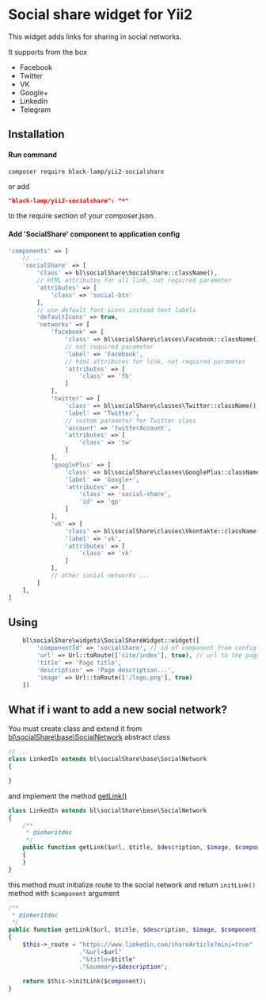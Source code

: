 Social share widget for Yii2
============================
This widget adds links for sharing in social networks.

It supports from the box
* Facebook
* Twitter
* VK
* Google+
* LinkedIn
* Telegram

Installation
------------
#### Run command
```
composer require black-lamp/yii2-socialshare
```
or add
```json
"black-lamp/yii2-socialshare": "*"
```
to the require section of your composer.json.
#### Add 'SocialShare' component to application config
```php
'components' => [
    // ...
    'socialShare' => [
        'class' => bl\socialShare\SocialShare::className(),
        // HTML attributes for all link, not required parameter
        'attributes' => [
            'class' => 'social-btn'
        ],
        // use default font-icons instead text labels
        'defaultIcons' => true,
        'networks' => [
            'facebook' => [
                'class' => bl\socialShare\classes\Facebook::className(),
                // not required parameter
                'label' => 'Facebook',
                // html attributes for link, not required parameter
                'attributes' => [
                    'class' => 'fb'
                ]
            ],
            'twitter' => [
                'class' => bl\socialShare\classes\Twitter::className(),
                'label' => 'Twitter',
                // custom parameter for Twitter class
                'account' => 'twitterAccount',
                'attributes' => [
                    'class' => 'tw'
                ]
            ],
            'googlePlus' => [
                'class' => bl\socialShare\classes\GooglePlus::className(),
                'label' => 'Google+',
                'attributes' => [
                    'class' => 'social-share',
                    'id' => 'gp'
                ]
            ],
            'vk' => [
                'class' => bl\socialShare\classes\Vkontakte::className(),
                'label' => 'vk',
                'attributes' => [
                    'class' => 'vk'
                ]
            ],
            // other social networks ...
        ]
    ],
]
```
Using
-----
```php
    bl\socialShare\widgets\SocialShareWidget::widget([
        'componentId' => 'socialShare', // id of component from config
        'url' => Url::toRoute(['site/index'], true), // url to the page
        'title' => 'Page title',
        'description' => 'Page description...',
        'image' => Url::toRoute(['/logo.png'], true)
    ])
```
What if i want to add a new social network?
-------------------------------------------
You must create class and extend it from [bl\socialShare\base\SocialNetwork](https://github.com/black-lamp/yii2-socialshare/blob/master/base/SocialNetwork.php) abstract class
```php
// ...
class LinkedIn extends bl\socialShare\base\SocialNetwork
{

}
```
and implement the method [getLink()](https://github.com/black-lamp/yii2-socialshare/blob/master/base/SocialNetwork.php#L94)
```php
class LinkedIn extends bl\socialShare\base\SocialNetwork
{
    /**
     * @inheritdoc
     */
    public function getLink($url, $title, $description, $image, $component)
    {
    }
}
```
this method must initialize route to the social network 
and return `initLink()` method with `$component` argument
```php
/**
 * @inheritdoc
 */
public function getLink($url, $title, $description, $image, $component)
{
    $this->_route = "https://www.linkedin.com/shareArticle?mini=true"
                    ."&url=$url"
                    ."&title=$title"
                    ."&summary=$description";
                    
    return $this->initLink($component);
}
```